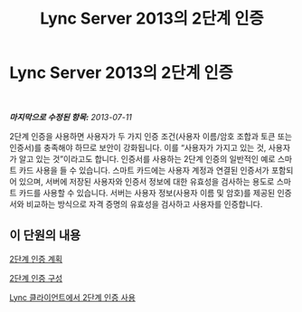 ﻿---
title: Lync Server 2013의 2단계 인증
TOCTitle: Lync Server 2013의 2단계 인증
ms:assetid: 442a88df-ebc2-4335-9c59-0ce1adc1471e
ms:mtpsurl: https://technet.microsoft.com/ko-kr/library/Dn308563(v=OCS.15)
ms:contentKeyID: 56270230
ms.date: 08/10/2015
mtps_version: v=OCS.15
ms.translationtype: HT
---

# Lync Server 2013의 2단계 인증

 

_**마지막으로 수정된 항목:** 2013-07-11_

2단계 인증을 사용하면 사용자가 두 가지 인증 조건(사용자 이름/암호 조합과 토큰 또는 인증서)를 충족해야 하므로 보안이 강화됩니다. 이를 “사용자가 가지고 있는 것, 사용자가 알고 있는 것”이라고도 합니다. 인증서를 사용하는 2단계 인증의 일반적인 예로 스마트 카드 사용을 들 수 있습니다. 스마트 카드에는 사용자 계정과 연결된 인증서가 포함되어 있으며, 서버에 저장된 사용자와 인증서 정보에 대한 유효성을 검사하는 용도로 스마트 카드를 사용할 수 있습니다. 서버는 사용자 정보(사용자 이름 및 암호)를 제공된 인증서와 비교하는 방식으로 자격 증명의 유효성을 검사하고 사용자를 인증합니다.

## 이 단원의 내용

[2단계 인증 계획](lync-server-2013-planning-for-two-factor-authentication.md)

[2단계 인증 구성](lync-server-2013-configuring-two-factor-authentication.md)

[Lync 클라이언트에서 2단계 인증 사용](lync-server-2013-using-two-factor-authentication-with-lync-client.md)

